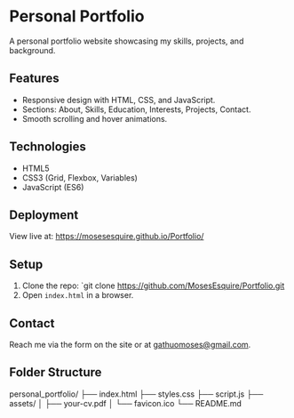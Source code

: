 # Personal Portfolio

A personal portfolio website showcasing my skills, projects, and background.

## Features
- Responsive design with HTML, CSS, and JavaScript.
- Sections: About, Skills, Education, Interests, Projects, Contact.
- Smooth scrolling and hover animations.

## Technologies
- HTML5
- CSS3 (Grid, Flexbox, Variables)
- JavaScript (ES6)

## Deployment
View live at: https://mosesesquire.github.io/Portfolio/

## Setup
1. Clone the repo: `git clone https://github.com/MosesEsquire/Portfolio.git
2. Open `index.html` in a browser.

## Contact
Reach me via the form on the site or at gathuomoses@gmail.com.

## Folder Structure
personal_portfolio/
├── index.html
├── styles.css
├── script.js
├── assets/
│   ├── your-cv.pdf
│   └── favicon.ico
└── README.md